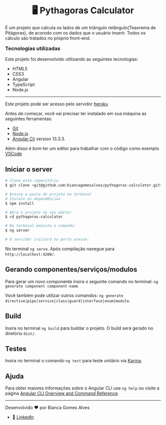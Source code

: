 <h1 align="center"> 🖥️ Pythagoras Calculator </h1>

<p> É um projeto que calcula os lados de um triângulo retângulo(Teaorema de Pitágoras), de acorodo com os dados que o usuário inserir. Todos os cálculo são tratados no pŕoprio front-end. </p> 


<h3 style="margin-top: 15px; font-weigth: bold">Tecnologias utilizadas</h3>
Este projeto foi desenvolvido utilizando as seguintes tecnologias:

- HTML5 
- CSS3
- Angular 
- TypeScript 
- Node.js
---

Este projeto pode ser acesso pelo servidor [heroku](https://angular-pythagoras-calculator.herokuapp.com/)

Antes de começar, você vai precisar ter instalado em sua máquina as seguintes ferramentas:
- [Git](https://git-scm.com)
- [Node.js](https://node.js.org/en/)
- [Angular Cli](https://github.com/angular/angular-cli) version 13.3.3.

Além disso é bom ter um editor para trabalhar com o código como exemplo [VSCode](https://code.visualstudio.com/)


## Iniciar o server
```bash
# Clone este repositório
$ git clone <git@github.com:biancagomesalves/pythagoras-calculator.git>

# Acesse a pasta do projeto no terminal
# Instale as dependências 
$ npm install

# Abra o projeto no seu editor 
$ cd pythagoras-calculator

# No terminal execute o comando:
$ ng server 

# O servidor iniciará na porta acesse:
```

No terminal `ng serve`. Após compilação navegue para `http://localhost:4200/`. 

## Gerando componentes/serviços/modulos

Para gerar um novo componente insira o seguinte comando no terminal: `ng generate component component-name`

Vocẽ também pode utilizar outros comandos: `ng generate directive|pipe|service|class|guard|interface|enum|module`.

## Build

Insira no terminal `ng build` para buildar o projeto. O build será gerado no diretório `dist/`.

## Testes

Insira no terminal o comando `ng test` para teste unitário via [Karma](https://karma-runner.github.io).


## Ajuda
Para obter maiores informações sobre o Angular CLI use `ng help` ou visite a página [Angular CLI Overview and Command Reference](https://angular.io/cli).

---

Desenvolvido ❤️ por Bianca Gomes Alves 
- 🔗 [LinkedIn](https://www.linkedin.com/in/bianca-gomes-alves)
